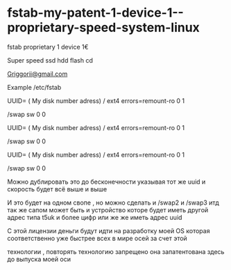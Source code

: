 # fstab-my-patent-1-device-1--proprietary-speed-system-linux
fstab proprietary 1 device 1€

Super speed ssd hdd flash cd

Griggorii@gmail.com

Example /etc/fstab 

UUID= ( My disk number adress) /               ext4    errors=remount-ro 0       1

/swap    sw              0       0

UUID= ( My disk number adress) /               ext4    errors=remount-ro 0       1

/swap    sw              0       0

UUID= ( My disk number adress) /               ext4    errors=remount-ro 0       1

/swap    sw              0       0



Можно дублировать это до бесконечности указывая тот же uuid  и скорость будет всё выше и выше

И это будет на одном свопе , но можно сделать и /swap2 и /swap3 итд так же сапом может быть и устройство которе будет иметь другой адрес типа t5uk и более цифр или же же иметь адрес uuid

С этой лицензии деньги будут идти на разработку моей OS которая соответственно уже быстрее всех в мире осей за счет этой 

технологии , повторять технологию запрещено она запатентована здесь до выпуска моей оси
